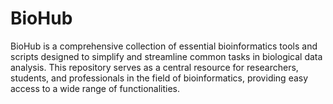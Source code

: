 # BioHub
BioHub is a comprehensive collection of essential bioinformatics tools and scripts designed to simplify and streamline common tasks in biological data analysis. This repository serves as a central resource for researchers, students, and professionals in the field of bioinformatics, providing easy access to a wide range of functionalities.
